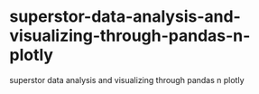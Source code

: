# superstor-data-analysis-and-visualizing-through-pandas-n-plotly
superstor data  analysis and visualizing through pandas n plotly
